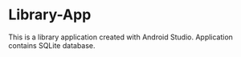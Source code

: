 # Library-App
This is a library application created with Android Studio. Application contains SQLite database.
